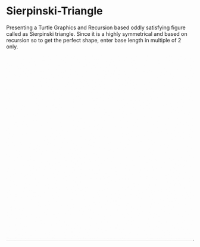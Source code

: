 # Sierpinski-Triangle
Presenting a Turtle Graphics and Recursion based oddly satisfying figure called as Sierpinski triangle. Since it is a highly symmetrical and based on recursion so to get the perfect shape, enter base length in multiple of 2 only.

![GIF](https://github.com/mradultiw/Sierpinski-Triangle/blob/master/SG.gif)
